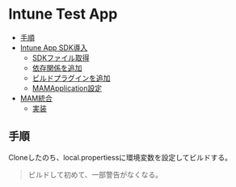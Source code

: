 <!-- omit in toc -->
# Intune Test App

- [手順](#手順)
- [Intune App SDK導入](#intune-app-sdk導入)
  - [SDKファイル取得](#sdkファイル取得)
  - [依存関係を追加](#依存関係を追加)
  - [ビルドプラグインを追加](#ビルドプラグインを追加)
  - [MAMApplication設定](#mamapplication設定)
- [MAM統合](#mam統合)
  - [実装](#実装)

## 手順

Cloneしたのち、local.propertiessに環境変数を設定してビルドする。

> ビルドして初めて、一部警告がなくなる。
